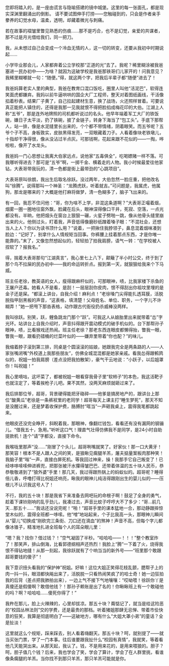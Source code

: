 您即将踏入的，是一座由谎言与隐喻搭建的镜中城堡。这里的每一张面孔，都是现实深渊里翻涌出的倒影。
请不要试图伸手打捞——您触碰到的，只会是作者亲手豢养的幻觉水母，温柔，透明，却藏着微光与刺痛。

若在故事的褶皱里瞥见熟悉的伤痕……那不是巧合，也不是幻觉，亲爱的共谋者，那不过是月光借给我们，同一把刀。

我，从未想过自己会变成一个冷血无情的人，这一切的转变，还要从我初中时期说起......

小学毕业那会儿，人家都奔着公立学校那“正道的光”去了。我呢？稀里糊涂被我爸塞进一民办初中——为啥？就因为这破学校是我爸那铁哥们儿家开的！问我意见？我稀里糊嘟就一句：“随便。”得，就这两个字，把我后半辈子都“随便”进去了！

我爸妈算老实人里的典型，我爸在教育口混口饭吃，圈里人叫他“活泥巴”，软得连笑面虎都嫌弃。我妈以前牛逼哄哄的国企大厂工程师，整天对着图纸画线，干活像掐着秒表。结果厂子黄了，自己拉起建材生意，换了战场，火还照样冒着。可要说真正能把人镇住的，还得是我那一见我就恨不得把脸掐成梅花印的大伯。江湖上人称“五爷”，那是连外地牌照的司机都听说过的名头。他早年端着军工大厂的铁饭碗，嫌日子太平淡，扔了铁碗，披了金链子，转身下海当了“包工头”。手底下那帮人，站一排，像是水泥缝里长出来的，个个都不带情绪，阴着眼笑。而五爷呢？五爷个子不高，身板敦实，皮肤黑得发亮，一双眼藏着刀子。人看着像块老铁墩儿，十指却干净得很，像从没沾过半点灰。可那钱啊，花起来跟不花似的——一掏，哗啦啦，像开了水龙头。

我爸妈一门心思想让我离大伯家远点，说他家“五毒俱全”，吃喝嫖赌一样不落。可我哪听得进去？那可是“五爷”啊，一掷千金、横着走的人物。我小时候最爱往他家钻，大表哥带我玩的，清一色都是街上最带劲的“心跳项目”。

大表哥原叫徐朗，我出生后取名徐跃。没过两年，大伯忽然一脸庄重，把他改名叫“徐腾”。说得那叫一个神圣：“龙腾虎跃，听着就吉。”可问题是，我属虎，他属狗，那龙是哪来的？大概是他打麻将做梦，清一色糊多了，脑子飞出来的。

有一回，我忍不住问他：“哥，你为啥不上学，非混这条道啊？”大表哥正嘬着烟，烟雾一圈一圈地往窗外飘，脸藏在后头，眼神深得像口干井，死寂、空落，一点光都没有。半晌，他把烟头在窗台上狠狠一碾，火星子劈啪一跳，像从他骨头缝里崩出来的火。他侧过头，盯着我，声音低得像磨砂纸蹭着嗓子眼：“不混社会，还想当人上人？你以为读书顶什么用？”说着，一把揪住我脖领子，鼻息混着烟味凑到脸边：“记好了，别拿什么人情规矩当回事。你裤腰上挂着那点东西，才是你唯一能靠的。”末了，又像忽然想起似的，轻轻拍了拍我肩膀，语气一转：“在学校被人捏软了？报我名。”

得，揣着大表哥那句“江湖真言”，我心里七上八下，颠簸了半小时公交，终于到了那个鸟不拉屎的民办初中——我的命运转折点。报到第一天，就狠狠给我来个下马威。

班主任老徐，教英语的女人，瘦得跟麻杆似的，可那眼神，啧，比我家楼下杀鱼的王屠户还毒。她看人不是看，是刮！一层层刮你皮肉，恨不得刮出你祖坟里埋的是金子还是屎。“都滚上讲台，自我介绍！麻利点！”老徐嗓门尖得能扎透耳膜，活脱脱指甲刮黑板的声音，“这表格，填清楚！父母姓名、单位、职务，一个字儿不许糊弄！”她一把甩下那沓表格，动作跟古代衙役扔杀威棒没两样。

我叫徐跃。别笑，跃，鲤鱼跳龙门那个“跃”。可我这人从娘胎里出来就带着“怂”字光环。站讲台上自我介绍时，声音抖得跟开震动模式的破手机似的。台下那帮孙子眼神，啧，比看猴戏还热闹。班主任老徐？那老东西连眼皮都懒得抬，瞥我一眼，瞥我一眼，跟看扔错桶的烂菜叶似的——嫌弃里带着“你也配？”的味儿。

我缩着脖子滚到第三排，同桌是个圆滚滚的姑娘，她跟我完全是两条路的人——人家张嘴闭嘴“外校道上我那些朋友”，仿佛全城混混都是她家亲戚。看我怂得跟鹌鹑似的，祝姐一拍我肩膀（差点没把我拍散架），豪气干云地说：“小跃子，以后姐罩你！叫祝姐！”

我心里嘀咕，这坏菜了，都被祝姐一眼看穿我骨子里“软柿子”的本色，我这活靶子也就注定了，等着挨枪子儿吧。果不其然，没两天麻烦就砸过来了。

我后排那位爷，超哥，背景硬得能把牙硌碎——他爹是搞房地产的，跟讲台上那位“酸黄瓜”老徐是一条裤衩里的老同学！超哥每天上课主打“睡生梦死”，那天不知是没醒过来，还是梦着收保护费，胳膊肘“哐当”一声砸我桌上，震得我笔都跳起来。

他眼皮还没完全睁开，斜睨着我，那眼神，像翻烂钱包，看看还有没有漏网的钢镚儿。“借我五十，急用。”听听这口气！理直气壮得仿佛我不是同学，是24小时自助提款机！连个“请”字都没，直接下命令。

我喉咙里那声“没……”刚冒了个头儿，超哥咧嘴就笑了。好家伙！那一口大黄牙！那笑容！根本不是人跟人之间的笑，是狼瞅见瘸腿羊羔，屠夫掂量案板肉那种笑！我脑子里“嗡”一声，直接白屏死机。等我回过神来，操！我那手它自己叛变了！已经哆哆嗦嗦伸进裤兜，把那张被汗水攥得皱巴巴、还带着体温的五十块人民币，恭恭敬敬递到了“狼外婆”手里！那几天，我过得跟热锅上的蚂蚁似的。超哥呢？睡得倍儿香，呼噜打得比祝姐还响亮，瞅我的眼神儿纯洁得跟刚出生的婴儿似的——压根儿不认识我这号人了！

不行，我的五十块！那是我省下来准备去网吧玩的命根子啊！鼓足了全身的勇气，趁着下课铃刚响的乱乎劲儿，我凑过去，声音比蚊子哼哼大不了多少：“哥…前几天…那五十……”我话还没说完呢！“啪！”超哥手里的课本猛地一合，那动静跟摔惊堂木似的，震得全班都一哆嗦。他“噌”地站起来，个子比我高一头，那眼神儿瞬间从“婴儿”切换成“刚砍完三条街、刀口还在滴血”的煞神！声音不高，但每个字儿都像冰锥子，精准地扎进全班每个人的耳朵眼儿里：

“嗯？我？找你？借过钱？！”空气凝固了半秒。“哈哈哈——！！！”整个教室炸了！那笑声，排山倒海，比看郭德纲相声还热烈！我脸上“腾”一下着了火，烧得我恨不得钻地缝！从那一刻起，我徐跃就有了个响当当的新外号——“班里那个敢跟超哥要钱的傻子”！

我下意识扭头看我的“保护神”祝姐。好嘛！这位大姐正笑得花枝乱颤，腮帮子上的肉一抖一抖，眼泪都快飚出来了，活脱脱一只看热闹笑疯了的哈士奇！她一边狂拍我的后背（差点把我肺拍出来），一边上气不接下气地嚷嚷：“哎呦喂！徐跃你丫是真傻还是假傻啊？敢借他钱？！那孙子赖账是出了名的！你瞅瞅班上有一个敢碰他的吗？啊？哈哈哈……傻死你得了！”

我杵在那儿，脸上火辣辣的，心里却拔凉。那五十块？甭惦记了，就当是给这险恶的“校园丛林法则”交的学费，还是最贵的那档。听着猪姐那肆无忌惮、带着市侩快意的狂笑，我算是彻底明白了——这破地方，哪有什么“大姐大罩小弟”的童话？全是扯淡！

这里就这么个规矩，踩来踩去，别人看着嗨翻天。那五十块？呵，就别提了——就当买张门票，学了一门本事。往后谁要跟我扯什么“校园有真情”，我就笑，等着看他几天能哭出来。从那天起，我认了。钱，不是用来花的，是用来喂狼的。胆子？呵，胆子值几个钱？后来，我也学会了笑，学会了算计，学会了在人群里挑，看谁像条瘸腿的羊羔。当你找不到那只羊羔，那只羊羔可能就是你。